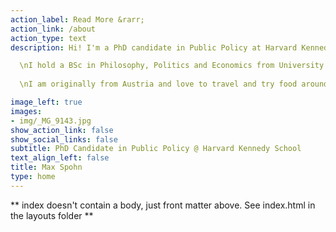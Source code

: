 ```yaml
---
action_label: Read More &rarr;
action_link: /about
action_type: text
description: Hi! I'm a PhD candidate in Public Policy at Harvard Kennedy School, working at the intersection of psychology, economics, and political science. I am interested in the formation and the effects of political and economic beliefs, such as beliefs about election fraud, social mobility, or how financial markets work. Most of my current thinking centers around the question “what makes information persuasive?” 

  \nI hold a BSc in Philosophy, Politics and Economics from University College London and a Master of Behavioral and Decision Science from the University of Pennsylvania. Most recently, I worked as a Behavioral Economist at the UK's Financial Conduct Authority, where I ran online experiments on financial decision-making. 
  
  \nI am originally from Austria and love to travel and try food around the world. Music also plays an important role in my life.

image_left: true
images:
- img/_MG_9143.jpg
show_action_link: false
show_social_links: false
subtitle: PhD Candidate in Public Policy @ Harvard Kennedy School
text_align_left: false
title: Max Spohn
type: home
---
```


\*\* index doesn't contain a body, just front matter above. See index.html in the layouts folder \*\*
